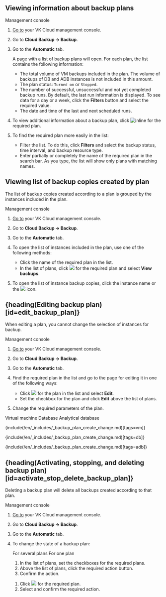 ## Viewing information about backup plans

<tabs>
<tablist>
<tab>Management console</tab>
</tablist>
<tabpanel>

1. [Go to](https://msk.cloud.vk.com/app/en/) your VK Cloud management console.
1. Go to **Cloud Backup → Backup**.
1. Go to the **Automatic** tab.

    A page with a list of backup plans will open. For each plan, the list contains the following information:

    * The total volume of VM backups included in the plan. The volume of backups of DB and ADB instances is not included in this amount.
    * The plan status: `Turned on` or `Stopped`.
    * The number of successful, unsuccessful and not yet completed backup runs. By default, the last run information is displayed. To see data for a day or a week, click the **Filters** button and select the required value.
    * The date and time of the last and next scheduled runs.

1. To view additional information about a backup plan, click ![](/en/assets/info-icon.svg "inline") for the required plan.
1. To find the required plan more easily in the list:

    * Filter the list. To do this, click **Filters** and select the backup status, time interval, and backup resource type.
    * Enter partially or completely the name of the required plan in the search bar. As you type, the list will show only plans with matching names.

</tabpanel>
</tabs>

## Viewing list of backup copies created by plan

<info>

The list of backup copies created according to a plan is grouped by the instances included in the plan.

</info>

<tabs>
<tablist>
<tab>Management console</tab>
</tablist>
<tabpanel>

1. [Go to](https://msk.cloud.vk.com/app/en/) your VK Cloud management console.
1. Go to **Cloud Backup → Backup**.
1. Go to the **Automatic** tab.
1. To open the list of instances included in the plan, use one of the following methods:

   * Click the name of the required plan in the list.
   * In the list of plans, click ![ ](/en/assets/more-icon.svg "inline") for the required plan and select **View backups**.

1. To open the list of instance backup copies, click the instance name or the ![ ](/en/assets/right-arrow-icon.svg "inline") icon.

</tabpanel>
</tabs>

## {heading(Editing backup plan)[id=edit_backup_plan]}

<warn>

When editing a plan, you cannot change the selection of instances for backup.

</warn>

<tabs>
<tablist>
<tab>Management console</tab>
</tablist>
<tabpanel>

1. [Go to](https://msk.cloud.vk.com/app/en/) your VK Cloud management console.
1. Go to **Cloud Backup → Backup**.
1. Go to the **Automatic** tab.
1. Find the required plan in the list and go to the page for editing it in one of the following ways:

   * Click ![ ](/en/assets/more-icon.svg "inline") for the plan in the list and select **Edit**.
   * Set the checkbox for the plan and click **Edit** above the list of plans.

1. Change the required parameters of the plan.

<tabs>
<tablist>
<tab>Virtual machine</tab>
<tab>Database</tab>
<tab>Analytical database</tab>
</tablist>
<tabpanel>

{include(/en/_includes/_backup_plan_create_change.md)[tags=vm]}

</tabpanel>

<tabpanel>

{include(/en/_includes/_backup_plan_create_change.md)[tags=db]}

</tabpanel>

<tabpanel>

{include(/en/_includes/_backup_plan_create_change.md)[tags=adb]}

</tabpanel>
</tabs>

</tabpanel>
</tabs>

## {heading(Activating, stopping, and deleting backup plan)[id=activate_stop_delete_backup_plan]}

<err>

Deleting a backup plan will delete all backups created according to that plan.

</err>

<tabs>
<tablist>
<tab>Management console</tab>
</tablist>
<tabpanel>

1. [Go to](https://msk.cloud.vk.com/app/en) your VK Cloud management console.
1. Go to **Cloud Backup → Backup**.
1. Go to the **Automatic** tab.
1. To change the state of a backup plan:

   <tabs>
   <tablist>
   <tab>For several plans</tab>
   <tab>For one plan</tab>
   </tablist>
   <tabpanel>

      1. In the list of plans, set the checkboxes for the required plans.
      1. Above the list of plans, click the required action button.
      1. Confirm the action.

   </tabpanel>
   <tabpanel>

      1. Click ![ ](/en/assets/more-icon.svg "inline") for the required plan.
      1. Select and confirm the required action.

   </tabpanel>
   </tabs>

</tabpanel>
</tabs>

